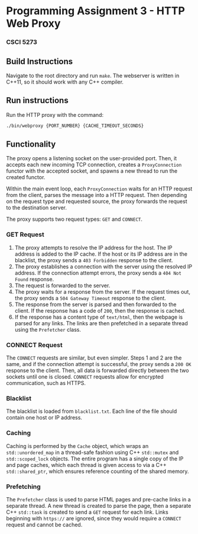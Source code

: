 # Programming Assignment 3 - HTTP Web Proxy
### CSCI 5273

## Build Instructions
Navigate to the root directory and run `make`.
The webserver is written in C++11, so it should work with any C++ compiler.

## Run instructions
Run the HTTP proxy with the command:

```sh
./bin/webproxy {PORT_NUMBER} {CACHE_TIMEOUT_SECONDS}
```

## Functionality

The proxy opens a listening socket on the user-provided port. 
Then, it accepts each new incoming TCP connection, creates a `ProxyConnection` functor with the accepted socket, and spawns a new thread to run the created functor.

Within the main event loop, each `ProxyConnection` waits for an HTTP request from the client, parses the message into a HTTP request.
Then depending on the request type and requested source, the proxy forwards the request to the destination server.

The proxy supports two request types: `GET` and `CONNECT`.

### GET Request
1. The proxy attempts to resolve the IP address for the host. The IP address is added to the IP cache. If the host or its IP address are in the blacklist, the proxy sends a `403 Forbidden` response to the client.
2. The proxy establishes a connection with the server using the resolved IP address. If the connection attempt errors, the proxy sends a `404 Not Found` response.
3. The request is forwarded to the server.
4. The proxy waits for a response from the server. If the request times out, the proxy sends a `504 Gateway Timeout` response to the client.
5. The response from the server is parsed and then forwarded to the client. If the response has a code of `200`, then the response is cached.
6. If the response has a content type of `text/html`, then the webpage is parsed for any links. The links are then prefetched in a separate thread using the `Prefetcher` class. 

### CONNECT Request
The `CONNECT` requests are similar, but even simpler. Steps 1 and 2 are the same, and if the connection attempt is successful, the proxy sends a `200 OK` response to the client. Then, all data is forwarded directly between the two sockets until one is closed. 
`CONNECT` requests allow for encrypted communication, such as HTTPS.

### Blacklist
The blacklist is loaded from `blacklist.txt`. Each line of the file should contain one host or IP address.

### Caching
Caching is performed by the `Cache` object, which wraps an `std::unordered_map` in a thread-safe fashion using C++ `std::mutex` and `std::scoped_lock` objects. 
The entire program has a single copy of the IP and page caches, which each thread is given access to via a C++ `std::shared_ptr`, which ensures reference counting of the shared memory.

### Prefetching
The `Prefetcher` class is used to parse HTML pages and pre-cache links in a separate thread. A new thread is created to parse the page, then a separate C++ `std::task` is created to send a `GET` request for each link. Links beginning with `https://` are ignored, since they would require a `CONNECT` request and cannot be cached. 
